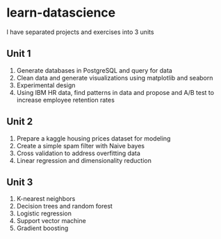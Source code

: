 # learn-datascience
I have separated projects and exercises into 3 units

## Unit 1
1. Generate databases in PostgreSQL and query for data
2. Clean data and generate visualizations using matplotlib and seaborn
3. Experimental design
4. Using IBM HR data, find patterns in data and propose and A/B test to increase employee retention rates

## Unit 2
1. Prepare a kaggle housing prices dataset for modeling
2. Create a simple spam filter with Naive bayes
3. Cross validation to address overfitting data
4. Linear regression and dimensionality reduction

## Unit 3
1. K-nearest neighbors
2. Decision trees and random forest
3. Logistic regression
4. Support vector machine
5. Gradient boosting
